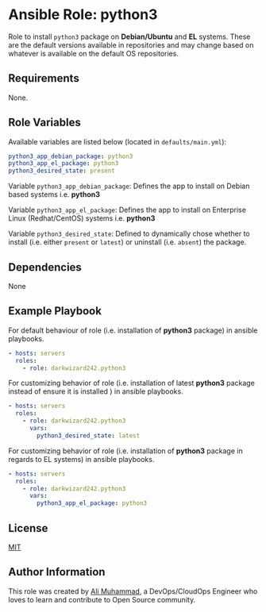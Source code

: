 Ansible Role: python3
=========

Role to install `python3` package on **Debian/Ubuntu** and **EL** systems. These are the default versions available in repositories and may change based on whatever is available on the default OS repositories.

Requirements
------------

None.

Role Variables
--------------

Available variables are listed below (located in  `defaults/main.yml`):

```yaml
python3_app_debian_package: python3
python3_app_el_package: python3
python3_desired_state: present
```

Variable `python3_app_debian_package`: Defines the app to install on Debian based systems i.e. **python3**

Variable `python3_app_el_package`: Defines the app to install on Enterprise Linux (Redhat/CentOS) systems i.e. **python3**

Variable `python3_desired_state`: Defined to dynamically chose whether to install (i.e. either `present` or `latest`) or uninstall (i.e. `absent`) the package.


Dependencies
------------

None

Example Playbook
----------------

For default behaviour of role (i.e. installation of **python3** package) in ansible playbooks.
```yaml
- hosts: servers
  roles:
    - role: darkwizard242.python3
```

For customizing behavior of role (i.e. installation of latest **python3** package instead of ensure it is installed ) in ansible playbooks.
```yaml
- hosts: servers
  roles:
    - role: darkwizard242.python3
      vars:
        python3_desired_state: latest
```

For customizing behavior of role (i.e. installation of **python3** package in regards to EL systems) in ansible playbooks.
```yaml
- hosts: servers
  roles:
    - role: darkwizard242.python3
      vars:
        python3_app_el_package: python3
```      

License
-------

[MIT](https://github.com/darkwizard242/ansible-role-python3/blob/master/LICENSE)

Author Information
------------------

This role was created by [Ali Muhammad](https://www.linkedin.com/in/ali-muhammad-759791130/), a DevOps/CloudOps Engineer who loves to learn and contribute to Open Source community.
